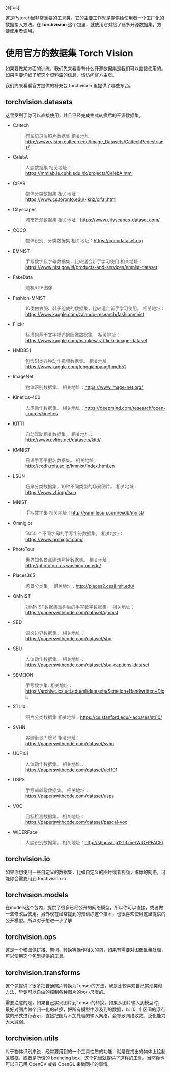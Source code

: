 


@[toc]

这是Pytorch里非常重要的工具类，它的主要工作就是提供给使用者一个工厂化的数据接入方法。在 **torchvision**  这个包里，就使用它对接了诸多开源数据集，方便使用者调用。


# 使用官方的数据集 Torch Vision
如果要做某方面的训练，我们先来看看有什么开源数据集是我们可以直接使用的。如果需要详细了解这个资料库的信息，请访问[官方主页](https://pytorch.org/vision/stable/index.html)。

我们先来看看官方提供的补充包 torchvision 里提供了哪些东西。

## torchvision.datasets

这里罗列了你可以直接使用，并且已经完成格式转换后的开源数据集。

* Caltech
	> 行车记录仪照片数据集
	> 相关地址:  http://www.vision.caltech.edu/Image_Datasets/CaltechPedestrians/

* CelebA
	> 人脸数据集
	> 相关地址：https://mmlab.ie.cuhk.edu.hk/projects/CelebA.html
	
* CIFAR
	> 物体分类数据集
	>相关地址：https://www.cs.toronto.edu/~kriz/cifar.html
	
* Cityscapes
	> 城市景观数据集
	> 相关地址：https://www.cityscapes-dataset.com/
	
* COCO
	> 物体识别、分类数据集
	> 相关地址：https://cocodataset.org
	
* EMNIST
	> 手写数字及字母数据集，比较适合新手学习使用
	> 相关地址：https://www.nist.gov/itl/products-and-services/emnist-dataset
	
* FakeData
	> 随机RGB图像
	
* Fashion-MNIST
	> 10类由衣服、鞋子组成的数据集，比较适合新手学习使用。
	> 相关地址：https://www.kaggle.com/zalando-research/fashionmnist
	
* Flickr
	> 标准的基于文字描述的图像数据集。
	> 相关地址：https://www.kaggle.com/hsankesara/flickr-image-dataset
	
* HMDB51
	> 包含51类各种动作视频数据集。
	> 相关地址：https://www.kaggle.com/fengqianpang/hmdb51
	
* ImageNet
	> 物体识别数据集。
	> 相关地址：https://www.image-net.org/
	
* Kinetics-400
	> 人类动作数据集。
	> 相关地址：https://deepmind.com/research/open-source/kinetics
	
* KITTI
	> 自动驾驶相关数据集。
	> 相关地址：http://www.cvlibs.net/datasets/kitti/
	
* KMNIST
	> 日语手写平假名数据集。
	> 相关地址：http://codh.rois.ac.jp/kmnist/index.html.en
	
* LSUN
	>  场景分类数据集，10种不同类型的场景图片。
	> 相关地址：https://www.yf.io/p/lsun
	
* MNIST
	> 手写数字集
	> 相关地址：http://yann.lecun.com/exdb/mnist/
	
* Omniglot
	> 5050 个不同字母的手写字符数据集。
	> 相关地址：https://www.omniglot.com/
	
* PhotoTour
	> 世界知名景点建筑照片数据集。
	> 相关地址：http://phototour.cs.washington.edu/
	
* Places365
	> 场景分类集。
	> 相关地址：http://places2.csail.mit.edu/
	
* QMNIST
	> 对MNIST数据集重构后的手写数字数据集。
	> 相关地址：https://paperswithcode.com/dataset/qmnist
	
* SBD
	> 语义边界数据集。
	> 相关地址：https://paperswithcode.com/dataset/sbd
	
* SBU
	> 人体动作数据集。
	> 相关地址：https://paperswithcode.com/dataset/sbu-captions-dataset
	
* SEMEION
	> 手写数字集.
	> 相关地址：https://archive.ics.uci.edu/ml/datasets/Semeion+Handwritten+Digit
	
* STL10
	> 图片分类数据集
	> 相关地址：https://cs.stanford.edu/~acoates/stl10/
	
* SVHN
	> 谷歌街景门牌号
	> 相关地址：https://paperswithcode.com/dataset/svhn
	
* UCF101
	> 人体动作数据集。
	> 相关地址：https://paperswithcode.com/dataset/ucf101
	
* USPS
	> 手写邮邮政数据集。
	> 相关地址：https://paperswithcode.com/dataset/usps
	
* VOC
	> 目标检测数据集。
	> 相关地址：https://paperswithcode.com/dataset/pascal-voc
	
* WIDERFace
	> 人脸识别数据集。
	> 相关地址：http://shuoyang1213.me/WIDERFACE/
	
## torchvision.io
如果你想使用一些自定义的数据集，比如自定义的图片或者视频训练你的网络，可能你会需要用到 torchvision.io

## torchvision.models
在models这个包内，提供了很多已经公开的网络模型，所以你可以直接，或者做一些修改后使用。另外现在经常提到的预训练这个技术，也很喜欢使用这里提供的公开模型。所以对于想进一步了解

## torchvision.ops
这是一个和图像拼接、剪切、转换等操作相关的包，如果有需要对图像批量处理，可以使用这个包里提供的工具。

## torchvision.transforms
这个包提供了很多把普通照片转换为Tensor的方法，我是比较喜欢自己实现类似方法，毕竟可以自由的控制各种图片的大小尺度的。

需要注意的是，如果自己实现图片到Tensor的转换。如果从图片输入到模型时，最好对图片做个归一化的转换，把所有模型中涉及到的数据，以 [0, 1] 区间的浮点数的形式进行表示，直接把图片不加处理的输入网络，会导致网络收敛、泛化能力大大减弱。

## torchvision.utils
对于物体识别来说，经常要用到的一个工具性质的功能，就是在找出的物体上绘制区域框，或者是所谓的 bounding box，这个包里就提供了这样的工具。当然你也可以自己用 OpenCV 或者 OpenGL 来做同样的事情。
